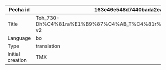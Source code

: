 |Pecha id | 163e46e548d7440bada2ea1d5909e760
| --- | --- 
|Title | Toh_730-Dh%C4%81ra%E1%B9%87%C4%AB_T%C4%81r%C4%81%E2%80%99s_Own_Promise-v2 
|Language | bo
|Type | translation
|Initial creation | TMX
